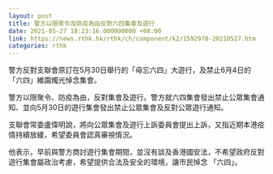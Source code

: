 ```yaml
---
layout: post
title: 警方以限聚令及防疫為由反對六四集會及遊行
date: 2021-05-27 18:23:16.000000000 +08:00
link: https://news.rthk.hk/rthk/ch/component/k2/1592970-20210527.htm
categories: rthk
---
```


警方反對支聯會原訂在5月30日舉行的「毋忘六四」大遊行，及禁止6月4日的「六四」維園燭光悼念集會。

警方以限聚令、防疫為由，反對集會及遊行。警方就六四集會發出禁止公眾集會通知、並向5月30日的遊行集會發出禁止公眾集會及反對公眾遊行通知。

支聯會常委盧偉明說，將向公眾集會及遊行上訴委員會提出上訴，又指近期本港疫情持續放緩，希望委員會認真審視情況。

他表示，早前與警方商討遊行集會期間，並沒有談及香港國安法，不希望政府反對遊行集會屬政治考慮，希望提供合法及安全的環境，讓市民悼念 「六四」。

